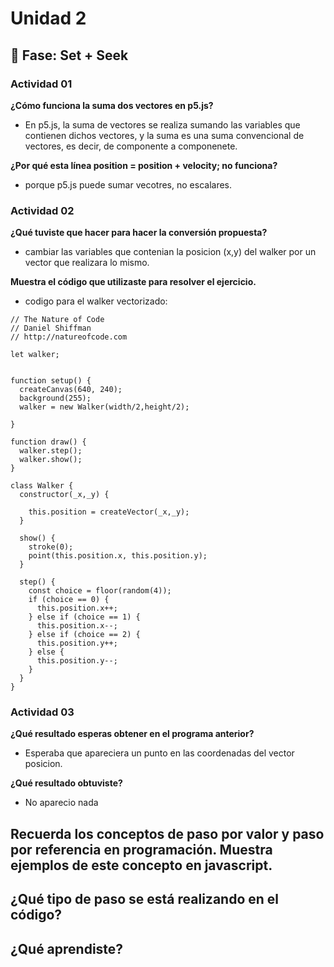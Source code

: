 # Unidad 2

## 🔎 Fase: Set + Seek

### Actividad 01

**¿Cómo funciona la suma dos vectores en p5.js?**
- En p5.js, la suma de vectores se realiza sumando las variables que contienen dichos vectores, y la suma es una suma convencional de vectores, es decir, de componente a componenete.

**¿Por qué esta línea position = position + velocity; no funciona?**
- porque p5.js puede sumar vecotres, no escalares.

### Actividad 02

**¿Qué tuviste que hacer para hacer la conversión propuesta?**
- cambiar las variables que contenian la posicion (x,y) del walker por un vector que realizara lo mismo.

**Muestra el código que utilizaste para resolver el ejercicio.**
- codigo para el walker vectorizado:
```
// The Nature of Code
// Daniel Shiffman
// http://natureofcode.com

let walker;


function setup() {
  createCanvas(640, 240);
  background(255);
  walker = new Walker(width/2,height/2);
  
}

function draw() {
  walker.step();
  walker.show();
}

class Walker {
  constructor(_x,_y) {
    
    this.position = createVector(_x,_y);  
  }

  show() {
    stroke(0);
    point(this.position.x, this.position.y);
  }

  step() {
    const choice = floor(random(4));
    if (choice == 0) {
      this.position.x++;
    } else if (choice == 1) {
      this.position.x--;
    } else if (choice == 2) {
      this.position.y++;
    } else {
      this.position.y--;
    }
  }
}
```

 ### Actividad 03

**¿Qué resultado esperas obtener en el programa anterior?**
- Esperaba que apareciera un punto en las coordenadas del vector posicion.

**¿Qué resultado obtuviste?**
- No aparecio nada

**Recuerda los conceptos de paso por valor y paso por referencia en programación. Muestra ejemplos de este concepto en javascript.**
- 

**¿Qué tipo de paso se está realizando en el código?**
-

**¿Qué aprendiste?**
-






